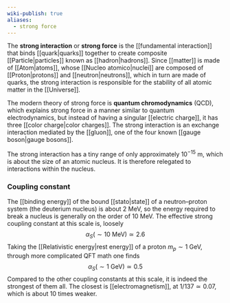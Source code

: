 ```yaml
---
wiki-publish: true
aliases:
  - strong force
---
```

The **strong interaction** or **strong force** is the [[fundamental interaction]] that binds [[quark|quarks]] together to create composite [[Particle|particles]] known as [[hadron|hadrons]]. Since [[matter]] is made of [[Atom|atoms]], whose [[Nucleo atomico|nuclei]] are composed of [[Proton|protons]] and [[neutron|neutrons]], which in turn are made of quarks, the strong interaction is responsible for the stability of all atomic matter in the [[Universe]].

The modern theory of strong force is **quantum chromodynamics** (QCD), which explains strong force in a manner similar to quantum electrodynamics, but instead of having a singular [[electric charge]], it has three [[color charge|color charges]]. The strong interaction is an exchange interaction mediated by the [[gluon]], one of the four known [[gauge boson|gauge bosons]].

The strong interaction has a tiny range of only approximately $10^{-15}\text{ m}$, which is about the size of an atomic nucleus. It is therefore relegated to interactions within the nucleus.
### Coupling constant
The [[binding energy]] of the bound [[stato|state]] of a neutron–proton system (the deuterium nucleus) is about 2 MeV, so the energy required to break a nucleus is generally on the order of 10 MeV. The effective strong coupling constant at this scale is, loosely
$$\alpha_{S}(\sim10\text{ MeV})\simeq 2.6$$
Taking the [[Relativistic energy|rest energy]] of a proton $m_{p}\sim 1\text{ GeV}$, through more complicated QFT math one finds
$$\alpha_{S}(\sim1\text{ GeV})\simeq 0.5$$
Compared to the other coupling constants at this scale, it is indeed the strongest of them all. The closest is [[electromagnetism]], at $1/137\simeq 0.07$, which is about 10 times weaker.